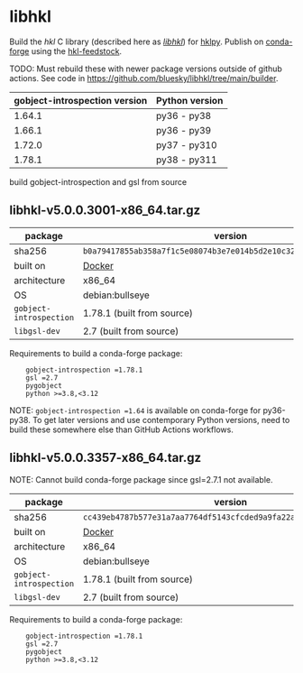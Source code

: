 # libhkl

Build the *hkl*  C library (described here as
[*libhkl*](https://people.debian.org/~picca/hkl/hkl.html#)) for
[hklpy](https://github.com/bluesky/hklpy). Publish on
[conda-forge](https://anaconda.org/conda-forge/hkl) using the
[hkl-feedstock](https://github.com/conda-forge/hkl-feedstock).

TODO: Must rebuild these with newer package versions outside of github actions.
See code in <https://github.com/bluesky/libhkl/tree/main/builder>.

gobject-introspection version | Python version
--- | ---
1.64.1 | py36 - py38
1.66.1 | py36 - py39
1.72.0 | py37 - py310
1.78.1 | py38 - py311

build gobject-introspection and gsl from source

## libhkl-v5.0.0.3001-x86_64.tar.gz

package | version
--- | ---
sha256 | `b0a79417855ab358a7f1c5e08074b3e7e014b5d2e10c325d6e1328f3442bf69d`
built on | [Docker](https://github.com/bluesky/libhkl/tree/main/builder)
architecture | x86_64
OS | debian:bullseye
`gobject-introspection` | 1.78.1 (built from source)
`libgsl-dev` | 2.7 (built from source)

Requirements to build a conda-forge package:

```text
    gobject-introspection =1.78.1
    gsl =2.7
    pygobject
    python >=3.8,<3.12
```

NOTE: `gobject-introspection =1.64` is available on conda-forge for py36-py38.
To get later versions and use contemporary Python versions, need to build these
somewhere else than GitHub Actions workflows.

## libhkl-v5.0.0.3357-x86_64.tar.gz

NOTE: Cannot build conda-forge package since gsl=2.7.1 not available.

package | version
--- | ---
sha256 | `cc439eb4787b577e31a7aa7764df5143cfcded9a9fa22ac7fef7974049f1d727`
built on | [Docker](https://github.com/bluesky/libhkl/tree/main/builder)
architecture | x86_64
OS | debian:bullseye
`gobject-introspection` | 1.78.1 (built from source)
`libgsl-dev` | 2.7 (built from source)

Requirements to build a conda-forge package:

```text
    gobject-introspection =1.78.1
    gsl =2.7
    pygobject
    python >=3.8,<3.12
```
